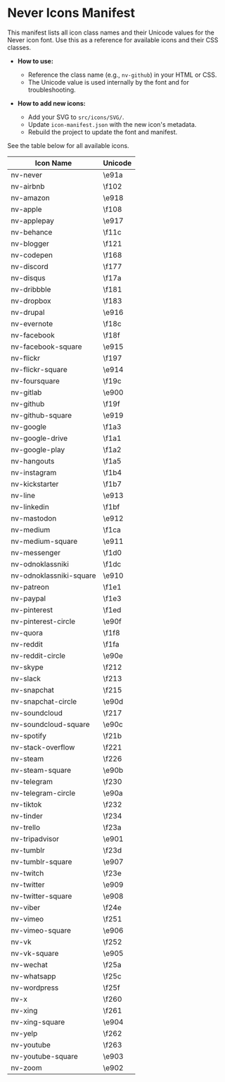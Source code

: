 
# Never Icons Manifest

This manifest lists all icon class names and their Unicode values for the Never icon font.
Use this as a reference for available icons and their CSS classes.

- **How to use:**
	- Reference the class name (e.g., `nv-github`) in your HTML or CSS.
	- The Unicode value is used internally by the font and for troubleshooting.

- **How to add new icons:**
	- Add your SVG to `src/icons/SVG/`.
	- Update `icon-manifest.json` with the new icon's metadata.
	- Rebuild the project to update the font and manifest.

See the table below for all available icons.

| Icon Name           | Unicode  |
|---------------------|----------|
| nv-never            | \e91a    |
| nv-airbnb           | \f102    |
| nv-amazon           | \e918    |
| nv-apple            | \f108    |
| nv-applepay         | \e917    |
| nv-behance          | \f11c    |
| nv-blogger          | \f121    |
| nv-codepen          | \f168    |
| nv-discord          | \f177    |
| nv-disqus           | \f17a    |
| nv-dribbble         | \f181    |
| nv-dropbox          | \f183    |
| nv-drupal           | \e916    |
| nv-evernote         | \f18c    |
| nv-facebook         | \f18f    |
| nv-facebook-square  | \e915    |
| nv-flickr           | \f197    |
| nv-flickr-square    | \e914    |
| nv-foursquare       | \f19c    |
| nv-gitlab           | \e900    |
| nv-github           | \f19f    |
| nv-github-square    | \e919    |
| nv-google           | \f1a3    |
| nv-google-drive     | \f1a1    |
| nv-google-play      | \f1a2    |
| nv-hangouts         | \f1a5    |
| nv-instagram        | \f1b4    |
| nv-kickstarter      | \f1b7    |
| nv-line             | \e913    |
| nv-linkedin         | \f1bf    |
| nv-mastodon         | \e912    |
| nv-medium           | \f1ca    |
| nv-medium-square    | \e911    |
| nv-messenger        | \f1d0    |
| nv-odnoklassniki    | \f1dc    |
| nv-odnoklassniki-square | \e910 |
| nv-patreon          | \f1e1    |
| nv-paypal           | \f1e3    |
| nv-pinterest        | \f1ed    |
| nv-pinterest-circle | \e90f    |
| nv-quora            | \f1f8    |
| nv-reddit           | \f1fa    |
| nv-reddit-circle    | \e90e    |
| nv-skype            | \f212    |
| nv-slack            | \f213    |
| nv-snapchat         | \f215    |
| nv-snapchat-circle  | \e90d    |
| nv-soundcloud       | \f217    |
| nv-soundcloud-square| \e90c    |
| nv-spotify          | \f21b    |
| nv-stack-overflow   | \f221    |
| nv-steam            | \f226    |
| nv-steam-square     | \e90b    |
| nv-telegram         | \f230    |
| nv-telegram-circle  | \e90a    |
| nv-tiktok           | \f232    |
| nv-tinder           | \f234    |
| nv-trello           | \f23a    |
| nv-tripadvisor      | \e901    |
| nv-tumblr           | \f23d    |
| nv-tumblr-square    | \e907    |
| nv-twitch           | \f23e    |
| nv-twitter          | \e909    |
| nv-twitter-square   | \e908    |
| nv-viber            | \f24e    |
| nv-vimeo            | \f251    |
| nv-vimeo-square     | \e906    |
| nv-vk               | \f252    |
| nv-vk-square        | \e905    |
| nv-wechat           | \f25a    |
| nv-whatsapp         | \f25c    |
| nv-wordpress        | \f25f    |
| nv-x                | \f260    |
| nv-xing             | \f261    |
| nv-xing-square      | \e904    |
| nv-yelp             | \f262    |
| nv-youtube          | \f263    |
| nv-youtube-square   | \e903    |
| nv-zoom             | \e902    |

